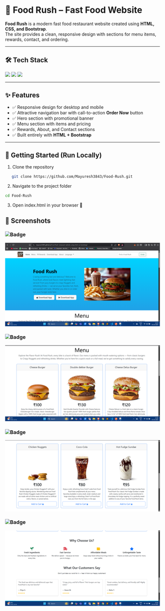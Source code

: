 # 🍔 Food Rush – Fast Food Website  

**Food Rush** is a modern fast food restaurant website created using **HTML, CSS, and Bootstrap**.  
The site provides a clean, responsive design with sections for menu items, rewards, contact, and ordering.  

---

## 🛠️ Tech Stack  

<p align="left">
  <img src="https://img.shields.io/badge/HTML5-E34F26?style=for-the-badge&logo=html5&logoColor=white" />
  <img src="https://img.shields.io/badge/CSS3-1572B6?style=for-the-badge&logo=css3&logoColor=white" />
  <img src="https://img.shields.io/badge/Bootstrap-563D7C?style=for-the-badge&logo=bootstrap&logoColor=white" />
</p>

---

## ✨ Features  

- ✅ Responsive design for desktop and mobile  
- ✅ Attractive navigation bar with call-to-action **Order Now** button  
- ✅ Hero section with promotional banner  
- ✅ Menu section with items and pricing  
- ✅ Rewards, About, and Contact sections  
- ✅ Built entirely with **HTML + Bootstrap**  

---

## 🚀 Getting Started (Run Locally)  

1. Clone the repository  
```bash
   git clone https://github.com/Mayuresh3843/Food-Rush.git
```

2. Navigate to the project folder
```bash
cd Food-Rush
```

3. Open index.html in your browser 🍟

## 📸 Screenshots  

### ![Badge](https://img.shields.io/badge/Homepage-lightblue?style=for-the-badge)  
![Homepage Screenshot](./screenshots/homepage.png)  

### ![Badge](https://img.shields.io/badge/Menu-orange?style=for-the-badge)  
![Menu Screenshot](./screenshots/menu.png)  

### ![Badge](https://img.shields.io/badge/Menu-yellow?style=for-the-badge)  
![Menu1 Screenshot](./screenshots/menu1.png)  

### ![Badge](https://img.shields.io/badge/Reviews-purple?style=for-the-badge)  
![Reviews Screenshot](./screenshots/review.png)  
